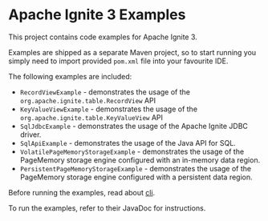 # Apache Ignite 3 Examples

This project contains code examples for Apache Ignite 3.

Examples are shipped as a separate Maven project, so to start running you simply need
to import provided `pom.xml` file into your favourite IDE.

The following examples are included:
* `RecordViewExample` - demonstrates the usage of the `org.apache.ignite.table.RecordView` API
* `KeyValueViewExample` - demonstrates the usage of the `org.apache.ignite.table.KeyValueView` API
* `SqlJdbcExample` - demonstrates the usage of the Apache Ignite JDBC driver.
* `SqlApiExample` - demonstrates the usage of the Java API for SQL.
* `VolatilePageMemoryStorageExample` - demonstrates the usage of the PageMemory storage engine configured with an in-memory data region.
* `PersistentPageMemoryStorageExample` - demonstrates the usage of the PageMemory storage engine configured with a persistent data region.

Before running the examples, read about [cli](https://ignite.apache.org/docs/3.0.0-alpha/ignite-cli-tool).

To run the examples, refer to their JavaDoc for instructions.
